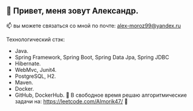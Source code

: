 ## 👋 Привет, меня зовут Александр.
📫 вы можете связаться со мной по почте: alex-moroz99@yandex.ru

Технологический стэк:
- Java.
- Spring Framework, Spring Boot, Spring Data Jpa, Spring JDBC
- Hibernate.
- WebMvc, Junit4.
- PostgreSQL, H2.
- Maven.
- Docker.
- GitHub, DockerHub.
🌱 В свободное время решаю алгоритмические задачи на: https://leetcode.com/Almorik47/ 🌱
<!--
**Almor47/Almor47** is a ✨ _special_ ✨ repository because its `README.md` (this file) appears on your GitHub profile.

Here are some ideas to get you started:

- 🔭 I’m currently working on ...
- 🌱 I’m currently learning ...
- 👯 I’m looking to collaborate on ...
- 🤔 I’m looking for help with ...
- 💬 Ask me about ...
- 📫 How to reach me: ...
- 😄 Pronouns: ...
- ⚡ Fun fact: ...
-->
